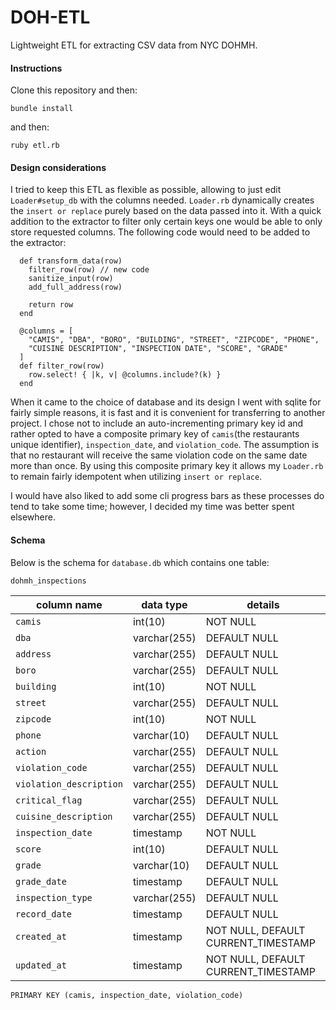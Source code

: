 # DOH-ETL
Lightweight ETL for extracting CSV data from NYC DOHMH.

#### Instructions
Clone this repository and then:

`bundle install`

and then:

`ruby etl.rb`

#### Design considerations
I tried to keep this ETL as flexible as possible, allowing to just edit `Loader#setup_db` with the columns needed. `Loader.rb` dynamically creates the `insert or replace` purely based on the data passed into it. With a quick addition to the extractor to filter only certain keys one would be able to only store requested columns. The following code would need to be added to the extractor:

```
  def transform_data(row)
    filter_row(row) // new code
    sanitize_input(row)
    add_full_address(row)

    return row
  end

  @columns = [
    "CAMIS", "DBA", "BORO", "BUILDING", "STREET", "ZIPCODE", "PHONE",
    "CUISINE DESCRIPTION", "INSPECTION DATE", "SCORE", "GRADE"
  ]
  def filter_row(row)
    row.select! { |k, v| @columns.include?(k) }
  end
```
When it came to the choice of database and its design I went with sqlite for fairly simple reasons, it is fast and it is convenient for transferring to another project. I chose not to include an auto-incrementing primary key id and rather opted to have a composite primary key of `camis`(the restaurants unique identifier), `inspection_date`, and `violation_code`. The assumption is that no restaurant will receive the same violation code on the same date more than once. By using this composite primary key it allows my `Loader.rb` to remain fairly idempotent when utilizing `insert or replace`.

I would have also liked to add some cli progress bars as these processes do tend to take some time; however, I decided my time was better spent elsewhere.

#### Schema
Below is the schema for `database.db` which contains one table:

`dohmh_inspections`

column name  | data type | details
-------------|-----------|----------------------
`camis` | int(10) | NOT NULL
`dba` | varchar(255) | DEFAULT NULL
`address` | varchar(255) | DEFAULT NULL
`boro`| varchar(255) | DEFAULT NULL
`building` | int(10)| NOT NULL
`street` | varchar(255)| DEFAULT NULL
`zipcode` | int(10)| NOT NULL
`phone` | varchar(10) | DEFAULT NULL
`action` | varchar(255) | DEFAULT NULL
`violation_code` | varchar(255) | DEFAULT NULL
`violation_description` | varchar(255) | DEFAULT NULL
`critical_flag` | varchar(255) | DEFAULT NULL
`cuisine_description` | varchar(255) | DEFAULT NULL
`inspection_date` | timestamp | NOT NULL
`score` | int(10) | DEFAULT NULL
`grade` | varchar(10) | DEFAULT NULL
`grade_date` | timestamp | DEFAULT NULL
`inspection_type` | varchar(255) | DEFAULT NULL
`record_date` | timestamp | DEFAULT NULL
`created_at` | timestamp | NOT NULL, DEFAULT CURRENT_TIMESTAMP
`updated_at` | timestamp | NOT NULL, DEFAULT CURRENT_TIMESTAMP
`PRIMARY KEY (camis, inspection_date, violation_code)`
